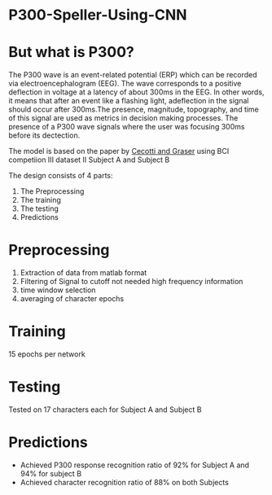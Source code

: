 # P300-Speller-Using-CNN
# But what is P300?
The P300 wave is an event-related potential (ERP) which can be recorded via electroencephalogram (EEG). The wave corresponds to a positive deflection in voltage at a latency of about 300ms in the EEG. In other words, it means that after an event like a flashing light, adeflection in the signal should occur after 300ms.The presence, magnitude, topography, and time of this signal are used as metrics in decision making processes. The presence of a P300 wave signals where the user was focusing 300ms before its dectection.

The model is based on the paper by [Cecotti and Graser](http://ieeexplore.ieee.org/stamp/stamp.jsp?tp=&arnumber=5492691&isnumber=5692151) using BCI competiion III dataset II Subject A and Subject B

The design consists of 4 parts:
1.	The Preprocessing
2.	The training
3.	The testing
4.	Predictions

# Preprocessing
1. Extraction of data from matlab format
2. Filtering of Signal to cutoff not needed high frequency information
3. time window selection
4. averaging of character epochs

# Training
15 epochs per network 

# Testing
Tested on 17 characters each for Subject A and Subject B 

# Predictions
* Achieved P300 response recognition ratio of 92% for Subject A and 94% for subject B
* Achieved character recognition ratio of 88% on both Subjects
